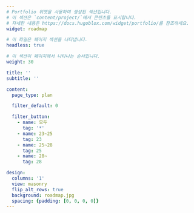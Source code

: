```yaml
---
# Portfolio 위젯을 사용하여 생성된 섹션입니다.
# 이 섹션은 `content/project/`에서 콘텐츠를 표시합니다.
# 자세한 내용은 https://docs.hugoblox.com/widget/portfolio/를 참조하세요.
widget: roadmap

# 이 파일은 페이지 섹션을 나타냅니다.
headless: true

# 이 섹션이 페이지에서 나타나는 순서입니다.
weight: 30

title: ''
subtitle: ''

content:
  page_type: plan

  filter_default: 0

  filter_button:
    - name: 모두
      tag: '*'
    - name: 23~25
      tag: 23
    - name: 25~28
      tag: 25
    - name: 28~
      tag: 28

design:
  columns: '1'
  view: masonry
  flip_alt_rows: true
  background: roadmap.jpg
  spacing: {padding: [0, 0, 0, 0]}
---
```

